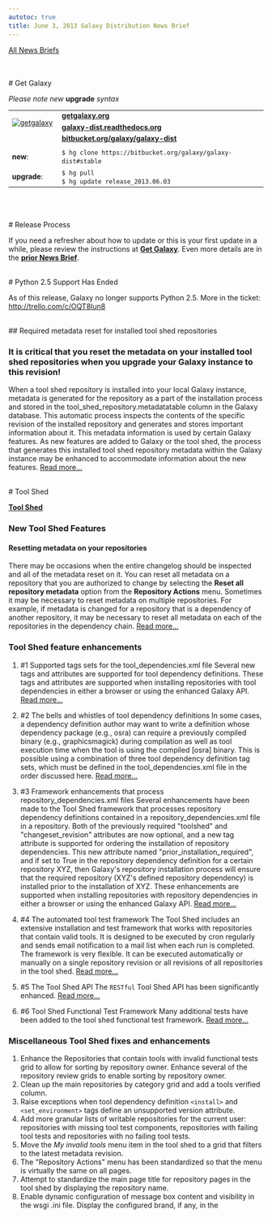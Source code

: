 ```yaml
---
autotoc: true
title: June 3, 2013 Galaxy Distribution News Brief
---
```

<div class='right'></div>

[All News Briefs](/src/docs/index.md)

<br />



<br />
# Get Galaxy

*Please note new* **upgrade** *syntax*
<table>
  <tr>
    <td rowspan=3 style=" border: none;"> <a href='http://getgalaxy.org/'><img src="http://galaxy.psu.edu/static/getgalaxy.png" alt="getgalaxy" width=70 /></a> &nbsp;&nbsp; </td>
    <td colspan=2 style=" border: none;"> <strong><a href='http://wiki.galaxyproject.org/Admin/Get%20Galaxy'>getgalaxy.org</a></strong> </td>
  </tr>
  <tr>
    <td style=" border: none;"> <strong><a href='http://galaxy-dist.readthedocs.org'>galaxy-dist.readthedocs.org</a></strong> </td>
    <td style=" border: none;"> </td>
  </tr>
  <tr>
    <td style=" border: none;"> <strong><a href='http://bitbucket.org/galaxy/galaxy-dist'>bitbucket.org/galaxy/galaxy-dist</a></strong> </td>
    <td style=" border: none;"> </td>
  </tr>
  <tr>
    <td style=" border: none;"> </td>
  </tr>
  <tr>
    <td style=" border: none;"> <strong>new</strong>: </td>
    <td style=" border: none;"> <code>$ hg clone https://bitbucket.org/galaxy/galaxy-dist#stable </code> </td>
  </tr>
  <tr>
    <td style=" border: none;"> <strong>upgrade</strong>: </td>
    <td style=" border: none;"> <code>$ hg pull </code> <br /> <code>$ hg update release_2013.06.03 </code> </td>
  </tr>
</table>

<br />
<br />

<br />
# Release Process

If you need a refresher about how to update or this is your first update in a while, please review the instructions at **[Get Galaxy](http://getgalaxy.org)**. Even more details are in the **[prior News Brief](http://wiki.galaxyproject.org/DevNewsBriefs/2013-04-01)**.

<br />
# Python 2.5 Support Has Ended

As of this release, Galaxy no longer supports Python 2.5. More in the ticket: http://trello.com/c/OQT8Iun8

<br />
## Required metadata reset for installed tool shed repositories

### It is critical that you reset the metadata on your installed tool shed repositories when you upgrade your Galaxy instance to this revision!

When a tool shed repository is installed into your local Galaxy instance, metadata is generated for the repository as a part of the installation process and stored in the tool_shed_repository.metadatatable column in the Galaxy database. This automatic process inspects the contents of the specific revision of the installed repository and generates and stores important information about it. This metadata information is used by certain Galaxy features. As new features are added to Galaxy or the tool shed, the process that generates this installed tool shed repository metadata within the Galaxy instance may be enhanced to accommodate information about the new features. [Read more…](http://wiki.galaxyproject.org/ResettingMetadataForInstalledRepositories)

<br />
# Tool Shed

**[Tool Shed](/src/toolshed/index.md)**

### New Tool Shed Features

#### Resetting metadata on your repositories

There may be occasions when the entire changelog should be inspected and all of the metadata reset on it.  You can reset all metadata on a repository that you are authorized to change by selecting the **Reset all repository metadata** option from the **Repository Actions** menu.  Sometimes it may be necessary to reset metadata on multiple repositories.  For example, if metadata is changed for a repository that is a dependency of another repository, it may be necessary to reset all metadata on each of the repositories in the dependency chain.  [Read more…](http://wiki.galaxyproject.org/RepositoryRevisions#Resetting_metadata_on_your_repositories)


### Tool Shed feature enhancements

1. #1 Supported tags sets for the tool_dependencies.xml file
  Several new tags and attributes are supported for tool dependency definitions.  These tags and attributes are supported when installing repositories with tool dependencies in either a browser or using the enhanced Galaxy API.  [Read more…](http://wiki.galaxyproject.org/ToolShedToolFeatures#Supported_tags_sets_for_the_tool_dependencies.xml_file)

1. #2 The bells and whistles of tool dependency definitions
  In some cases, a dependency definition author may want to write a definition whose dependency package (e.g., osra) can require a previously compiled binary (e.g., graphicsmagick) during compilation as well as tool execution time when the tool is using the compiled [osra] binary.  This is possible using a combination of three tool dependency definition tag sets, which must be defined in the tool_dependencies.xml file in the order discussed here.  [Read more…](http://wiki.galaxyproject.org/ToolShedToolFeatures#The_bells_and_whistles_of_tool_dependency_definitions)

1. #3 Framework enhancements that process repository_dependencies.xml files
  Several enhancements have been made to the Tool Shed framework that processes repository dependency definitions contained in a repository_dependencies.xml file in a repository.  Both of the previously required "toolshed" and "changeset_revision" attributes are now optional, and a new tag attribute is supported for ordering the installation of repository dependencies.  This new attribute named "prior_installation_required", and if set to True in the repository dependency definition for a certain repository XYZ, then Galaxy's repository installation process will ensure that the required repository (XYZ's defined repository dependency) is installed prior to the installation of XYZ.  These enhancements are supported when installing repositories with repository dependencies in either a browser or using the enhanced Galaxy API. 
  [Read more…](http://wiki.galaxyproject.org/DefiningRepositoryDependencies#Simple_repository_dependencies)

1. #4 The automated tool test framework
  The Tool Shed includes an extensive installation and test framework that works with repositories that contain valid tools.  It is designed to be executed by cron regularly and sends email notification to a mail list when each run is completed.  The framework is very flexible.  It can be executed automatically or manually on a single repository revision or all revisions of all repositories in the tool shed.  [Read more…](http://wiki.galaxyproject.org/AutomatedToolTests)

1. #5 The Tool Shed API
  The `RESTful` Tool Shed API has been significantly enhanced.  [Read more…](http://wiki.galaxyproject.org/ToolShedApi)

1. #6 Tool Shed Functional Test Framework
  Many additional tests have been added to the tool shed functional test framework.  [Read more…](http://wiki.galaxyproject.org/HostingALocalToolShed#Functional_test_framework_for_the_tool_shed)

### Miscellaneous Tool Shed fixes and enhancements

1. Enhance the Repositories that contain tools with invalid functional tests grid to allow for sorting by repository owner.  Enhance several of the repository review grids to enable sorting by repository owner.
1. Clean up the main repositories by category grid and add a tools verified column.
1. Raise exceptions when tool dependency definition `<install>` and `<set_environment>` tags define an unsupported version attribute.
1. Add more granular lists of writable repositories for the current user: repositories with missing tool test components, repositories with failing tool tests and repositories with no failing tool tests.
1. Move the *My invalid tools* menu item in the tool shed to a grid that filters to the latest metadata revision.
1. The "Repository Actions" menu has been standardized so that the menu is virtually the same on all pages.
1. Attempt to standardize the main page title for repository pages in the tool shed by displaying the repository name.
1. Enable dynamic configuration of message box content and visibility in the wsgi .ini file. Display the configured brand, if any, in the <title> element.
1. For tool dependencies whose installation ended in an error, still display them when attempting to uninstall them.
1. Enhancements for the tool shed repository View changeset page: display the commit message, display both the ctx rev and the changeset hash in the title bar, and add Previous changeset and Next changeset buttons to allow for easier scrolling through the repository changelog.
1. Fix for reinstalling an uninstalled repository when leaving the no changes checkbox checked and entering text into the new tool panel section field.
1. Keep all contents (including comments) of dependency definition files when re-writing them to include missing toolshed and `changeset_revision` attributes.
1. Eliminate the use of Galaxy's `elementree` egg within the tool shed.

### Accepted Tool Shed pull requests

Support for Toolsheds with external auth enabled, pull request **[#155](https://bitbucket.org/galaxy/galaxy-central/pull-request/155)**. Thanks to [Roy Storey](https://bitbucket.org/kiwiroy).

### Tool Shed Tickets

<table>
  <tr>
    <td> <a href='https://trello.com/c/49vjZrJy '>https://trello.com/c/49vjZrJy </a></td>
    <td> <a href='https://trello.com/c/zd0v8jHq '>https://trello.com/c/zd0v8jHq </a></td>
    <td> <a href='https://trello.com/c/20EykJrK '>https://trello.com/c/20EykJrK </a></td>
    <td> <a href='https://trello.com/c/G3MAzlEC '>https://trello.com/c/G3MAzlEC </a></td>
  </tr>
  <tr>
    <td> <a href='https://trello.com/c/9yERGRt8 '>https://trello.com/c/9yERGRt8 </a></td>
    <td> <a href='https://trello.com/c/wNdXNOGU '>https://trello.com/c/wNdXNOGU </a></td>
    <td> <a href='https://trello.com/c/ezExflJd '>https://trello.com/c/ezExflJd </a></td>
    <td> <a href='https://trello.com/c/iICpByzT '>https://trello.com/c/iICpByzT </a></td>
  </tr>
  <tr>
    <td> <a href='https://trello.com/c/IXJjuXTm '>https://trello.com/c/IXJjuXTm </a></td>
    <td> <a href='https://trello.com/c/Djda4lD0 '>https://trello.com/c/Djda4lD0 </a></td>
    <td> <a href='https://trello.com/c/hdV3C24u '>https://trello.com/c/hdV3C24u </a></td>
    <td> <a href='https://trello.com/c/Qi7QRgdT '>https://trello.com/c/Qi7QRgdT </a></td>
  </tr>
  <tr>
    <td> <a href='https://trello.com/c/45TRG5DY '>https://trello.com/c/45TRG5DY </a></td>
    <td> <a href='https://trello.com/c/0Cljlxt3 '>https://trello.com/c/0Cljlxt3 </a></td>
    <td> <a href='https://trello.com/c/KQd4j3lz '>https://trello.com/c/KQd4j3lz </a></td>
    <td> <a href='https://trello.com/c/mqigrjfr '>https://trello.com/c/mqigrjfr </a></td>
  </tr>
  <tr>
    <td> <a href='https://trello.com/c/QTeSmNSs '>https://trello.com/c/QTeSmNSs </a></td>
    <td> <a href='https://trello.com/c/O9YmzUT4 '>https://trello.com/c/O9YmzUT4 </a></td>
    <td> <a href='https://trello.com/c/71Bx8TcB '>https://trello.com/c/71Bx8TcB </a></td>
    <td> <a href='https://trello.com/c/2tkPpVkL '>https://trello.com/c/2tkPpVkL </a></td>
  </tr>
  <tr>
    <td> <a href='https://trello.com/c/0zvUBdJJ '>https://trello.com/c/0zvUBdJJ </a></td>
    <td> <a href='https://trello.com/c/HTJWRo3Z '>https://trello.com/c/HTJWRo3Z </a></td>
    <td> <a href='https://trello.com/c/AhNBPA8K '>https://trello.com/c/AhNBPA8K </a></td>
    <td> <a href='https://trello.com/c/hlYDzFQW '>https://trello.com/c/hlYDzFQW </a></td>
  </tr>
  <tr>
    <td> <a href='https://trello.com/c/hXNIbIMh '>https://trello.com/c/hXNIbIMh </a></td>
    <td> <a href='https://trello.com/c/ZDRQ6m3Y '>https://trello.com/c/ZDRQ6m3Y </a></td>
    <td> <a href='https://trello.com/c/17HndRkh '>https://trello.com/c/17HndRkh </a></td>
    <td> <a href='https://trello.com/c/QY0Z7L7p '>https://trello.com/c/QY0Z7L7p </a></td>
  </tr>
  <tr>
    <td> <a href='https://trello.com/c/ghUbjr8c '>https://trello.com/c/ghUbjr8c </a></td>
    <td> <a href='https://trello.com/c/iKiZytSf '>https://trello.com/c/iKiZytSf </a></td>
    <td> <a href='https://trello.com/c/awKBxrGy '>https://trello.com/c/awKBxrGy </a></td>
    <td> <a href='https://trello.com/c/noxRnGEv '>https://trello.com/c/noxRnGEv </a></td>
  </tr>
  <tr>
    <td> <a href='https://trello.com/c/ondndIfd '>https://trello.com/c/ondndIfd </a></td>
    <td> <a href='https://trello.com/c/3TGyWggI '>https://trello.com/c/3TGyWggI </a></td>
    <td> <a href='https://trello.com/c/zfQaURtr '>https://trello.com/c/zfQaURtr </a></td>
    <td> <a href='https://trello.com/c/MxgHVnT9 '>https://trello.com/c/MxgHVnT9 </a></td>
  </tr>
  <tr>
    <td> <a href='https://trello.com/c/ZoslAcBD '>https://trello.com/c/ZoslAcBD </a></td>
    <td> <a href='https://trello.com/c/dL8dGPYf '>https://trello.com/c/dL8dGPYf </a></td>
    <td> <a href='https://trello.com/c/YRsP3wpS '>https://trello.com/c/YRsP3wpS </a></td>
    <td> <a href='https://trello.com/c/wJN65GdV '>https://trello.com/c/wJN65GdV </a></td>
  </tr>
  <tr>
    <td> <a href='https://trello.com/c/wJN65GdV '>https://trello.com/c/wJN65GdV </a></td>
    <td> <a href='https://trello.com/c/dcT7qOfc '>https://trello.com/c/dcT7qOfc </a></td>
    <td> <a href='https://trello.com/c/SMdJQ5zn '>https://trello.com/c/SMdJQ5zn </a></td>
  </tr>
</table>


<br />
# Tools

1. `GenomeSpace`: Update `serverurl.properties` file location to work around issue with jumbo frames. https://trello.com/c/7tZli0PH
1. *MAF to BED* corrected to fix problem with false error states. https://trello.com/c/y55KbTRt
1. `STDERR` and `STDOUT` will now show beginning and end of contents, instead of just the beginning, when truncated. https://trello.com/c/v31ECJPr
1. Fix displaying `STDERR` and `STDOUT` links in dataset info. https://trello.com/c/2ZTg6Tiq
1. Auto Focus on first item on forms. https://trello.com/c/etlSFyEr
1. Clarify tool tip FASTQ Summary Statistics. https://trello.com/c/LX0ma0uQ
1. Resolve `BSD/GNU` grep version behavior differences. https://trello.com/c/dPUZ9zEA
1. Filter and Sort: "Select" tool, improved handling of special characters. https://trello.com/c/cwrBpNP9
1. Change file-merging to use copy.copyfileobj() rather than cat and mv. https://trello.com/c[/Gaqoc6H8](/src/dev-news-briefs/2013-06-03/Gaqoc6H8/index.md)
1. Data Manager: Fix for detecting job error in data manager tools; needed as a result of recent job flow changes. https://trello.com/c[/EtXd4zqq](/src/dev-news-briefs/2013-06-03/EtXd4zqq/index.md)

<br />
# Scatterplot

1. Enhancements to handlers, display, and data input parsing. https://trello.com/c/5jk3k7Td

<a href='/src/dev-news-briefs/2013-06-03/index.md'><img src="/src/images/news-graphics/2013_06_03_scatterplot-1.png" alt="scatterplot" width=500 /></a>

<br />
# Trackster

1. Composite track improvements. https://trello.com/c/hPcrKfJl
1. Insert a button for Trackster Visualization into data display viewer. https://trello.com/c/KGNfWZEH
1. Add Bigwig support for BAM coverage. https://trello.com/c/GV7nTlg9
1. VCF visualization in trackster. https://trello.com/c/1dj3lTtU

<br />
# Histories & Datasets

1. Delete Hidden Datasets menu option. https://trello.com/c/0SoREcMn
1. When copying datasets to the current history always refresh history. https://trello.com/c/jY5HSdu1

<br />
# Libraries

1. Library API problem in galaxy-central default but not stable. https://trello.com/c/TbWP1tad

<br />
# UI

1. Unicode fixes for previewing large datasets. https://trello.com/c/BHRKkcaw
1. Unicode fixes for uploading by file in upload tool. https://trello.com/c[/O0M8W8X8](/src/dev-news-briefs/2013-06-03/O0M8W8X8/index.md)
1. Unicode fixes for displaying saved workflows in **Tool Menu**. https://trello.com/c/dAuDcE99
1. Unicode fixes for form builder and toolparameters. https://trello.com/c/nVldKDiL
1. Fix for `TabularToolDataTable.get_column_name_list()` when value column is overloaded by e.g. name. https://trello.com/c/6fPCLwn5
1. Tool Parameter Validator: `MetadataInDataTableColumnValidator` fix issue where validator's list of valid options would become stale when e.g. a Data Manager was run. https://trello.com/c/dSEOinly

<br />
# Admin

1. Stop jobs on history deletion. https://trello.com/c/LBZxfcjx
1. Track down decorator import failure that shows on some machines (see ticket). https://trello.com/c[/It6q5Ul8](/src/dev-news-briefs/2013-06-03/It6q5Ul8/index.md)
1. Do not allow deleted datasets to be viewed / downloaded. https://trello.com/c/elIs7IHc
1. Reports app: Fix util clash due to bad imports. https://trello.com/c/5d7EeeTq

<br />
# Core

1. Unify Web/API Transactions. https://trello.com/c/c5wZPVGd
1. Eliminate `PasteScript` startup. https://trello.com/c/Q4bJNZuo
1. Upgraded `SQLAlchemy`. https://trello.com/c[/Q6kBeBy](/src/dev-news-briefs/2013-06-03/Q6kBeBy/index.md)D
1. Error Logging with `Sentry`. https://trello.com/c/Yc1LXXTR

<a href='/src/dev-news-briefs/2013-06-03/index.md'><img src="/src/images/news-graphics/2013_06_03_sentry-1.png" alt="sentry-1" width=600 /></a>

<a href='/src/dev-news-briefs/2013-06-03/index.md'><img src="/src/images/news-graphics/2013_06_03_sentry-2.png" alt="sentry-2" width=500 /></a>

<br />
# Pull Requests Merged

1. Significantly enhance job resource definitions. https://trello.com/c/uNpYoYov
1. More even distribution of job scheduling. https://trello.com/c/wBDXGcx2
1. Workflows batch mode enhancements. **[#75](https://bitbucket.org/galaxy/galaxy-central/pull-request/75)**. Thanks to [John Chilton](http://jmchilton.net/). https://trello.com/c[/UoBadE0f](/src/dev-news-briefs/2013-06-03/UoBadE0f/index.md)
1. Parallelism does work with from_work_dir attribute. **[#156](https://bitbucket.org/galaxy/galaxy-central/pull-request/156)**. Thanks to [John Chilton](http://jmchilton.net/). https://trello.com/c/5fFZSCWn
1. Galaxy Search Engine. **[#137](https://bitbucket.org/galaxy/galaxy-central/pull-request/137)**. Thanks to [Kyle Ellrott](https://bitbucket.org/kellrott). https://trello.com/c/moZezGDP
1. Validation on optional multi-select lists. **[#154](https://bitbucket.org/galaxy/galaxy-central/pull-request/154)**. Thanks to [John Chilton](http://jmchilton.net/). https://trello.com/c/5PxgbL0b

<br />
# Security Fixes

Although there are no specific known security fixes in this distribution, all Galaxy instance maintainers are *strongly encouraged* to run the latest release to take advantage of other improvements and fixes.

<br />
# Bug Fixes

1. Dataset display now honors preview flag. https://trello.com/c/p7zeJHlX
1. Bug fix to report's web application. https://trello.com/c/o0S3klAF
1. Correct display and masthead bugs upon logout/login cycle. https://trello.com/c/Dw0bUCv3, https://trello.com/c/cvzBIb63
1. Fix problem where jobs were unable to run when job limits were set. https://trello.com/c/6vxkqdjT
1. Fix Bug causing both upload_async_message and tool_executed.mako to refresh the history panel on upload. https://trello.com/c/8urL3hGW
1. Fix Tophat2 Wrapper to properly quote read group attribute values. https://trello.com/c/nDBz5eoR
1. Fix bug admin jobs `'AttributeError: 'NoopQueue'` object has no attribute 'job_lock'. https://trello.com/c/uBlCbOFs
1. `ToolDataTables`: Fix loading .loc files from locations other than galaxy's `tool_data`. https://trello.com/c/Xedp7bo5
1. Fix API External Authentication. https://trello.com/c[/UjBbWw4](/src/dev-news-briefs/2013-06-03/UjBbWw4/index.md)A
1. Fix non-persistent workflow step hiding. https://trello.com/c/sVKvrw67
1. Fix problem with search in workflow editor. https://trello.com/c/sAsC6lAK
1. Fix to add confirm on delete permanently (footer button), saved histories. https://trello.com/c/8nUlUMew
1. "Stop job" function in jobs admin interface corrected (as of April 2013 release). https://trello.com/c/3vkBCaWf

<br />
# Project Updates

**[News](/src/news/index.md)**, ***[June 2013 Galaxy Update](http://wiki.galaxyproject.org/GalaxyUpdates/2013-06)***

<br />
<br />
# GCC2013

<div class='left'><a href='/src/events/gcc2013/index.md'><img src="/src/images/logos/GCC2013Logo200.png" alt="2013 Galaxy Community Conference (GCC2013)" width="150" /></a></div> 

<br />
<br />
<br />
<br />
<br />
<br />
----
<br />
# About

**[GalaxyProject.org](http://galaxyproject.org)**

The **[Galaxy Team](http://wiki.galaxyproject.org/GalaxyTeam)** is a part of **[BX](http://www.bx.psu.edu/)** at [Penn State](http://www.psu.edu/), and the **[Biology](http://www.biology.emory.edu/)** and **[Mathematics and Computer Science](http://www.mathcs.emory.edu/)** departments at [Emory University](http://www.emory.edu/home/index.html/). 

**[Galaxy](http://usegalaxy.org )** is supported in part by [NSF](http://www.nsf.gov/), [NHGRI](http://www.genome.gov/), the [Huck Institutes of the Life Sciences](http://www.huck.psu.edu/), and [The Institute for CyberScience at Penn State](http://www.ics.psu.edu/), and [Emory University](http://www.emory.edu/home/index.html).

Join us at **Twitter [@galaxyproject](http://twitter.com/#galaxyproject)** or just read our tweets **[Galaxy on Twitter](http://wiki.galaxyproject.org/Galaxy on Twitter)**

Have a suggestion? Please see **[Using the Galaxy Issue Board](http://wiki.galaxyproject.org/Issues)**.
